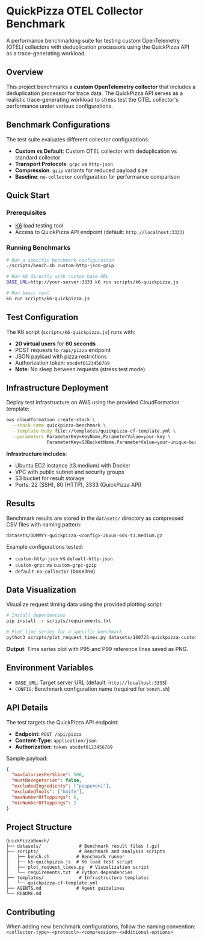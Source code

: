 # QuickPizza OTEL Collector Benchmark

A performance benchmarking suite for testing custom OpenTelemetry (OTEL) collectors with deduplication processors using the QuickPizza API as a trace-generating workload.

## Overview

This project benchmarks a **custom OpenTelemetry collector** that includes a deduplication processor for trace data. The QuickPizza API serves as a realistic trace-generating workload to stress test the OTEL collector's performance under various configurations.

## Benchmark Configurations

The test suite evaluates different collector configurations:

- **Custom vs Default**: Custom OTEL collector with deduplication vs standard collector
- **Transport Protocols**: `grpc` vs `http-json` 
- **Compression**: `gzip` variants for reduced payload size
- **Baseline**: `no-collector` configuration for performance comparison

## Quick Start

### Prerequisites

- [K6](https://k6.io/) load testing tool
- Access to QuickPizza API endpoint (default: `http://localhost:3333`)

### Running Benchmarks

```bash
# Run a specific benchmark configuration
./scripts/bench.sh custom-http-json-gzip

# Run K6 directly with custom base URL
BASE_URL=http://your-server:3333 k6 run scripts/k6-quickpizza.js

# Run basic test
k6 run scripts/k6-quickpizza.js
```

## Test Configuration

The K6 script (`scripts/k6-quickpizza.js`) runs with:
- **20 virtual users** for **60 seconds**
- POST requests to `/api/pizza` endpoint
- JSON payload with pizza restrictions
- Authorization token: `abcdef0123456789`
- **Note**: No sleep between requests (stress test mode)

## Infrastructure Deployment

Deploy test infrastructure on AWS using the provided CloudFormation template:

```bash
aws cloudformation create-stack \
  --stack-name quickpizza-benchmark \
  --template-body file://templates/quickpizza-cf-template.yml \
  --parameters ParameterKey=KeyName,ParameterValue=your-key \
               ParameterKey=S3BucketName,ParameterValue=your-unique-bucket
```

**Infrastructure includes:**
- Ubuntu EC2 instance (t3.medium) with Docker
- VPC with public subnet and security groups
- S3 bucket for result storage
- Ports: 22 (SSH), 80 (HTTP), 3333 (QuickPizza API)

## Results

Benchmark results are stored in the `datasets/` directory as compressed CSV files with naming pattern:
```
datasets/DDMMYY-quickpizza-<config>-20vus-60s-t3.medium.gz
```

Example configurations tested:
- `custom-http-json` vs `default-http-json`
- `custom-grpc` vs `custom-grpc-gzip`  
- `default-no-collector` (baseline)

## Data Visualization

Visualize request timing data using the provided plotting script:

```bash
# Install dependencies
pip install -r scripts/requirements.txt

# Plot time series for a specific benchmark
python3 scripts/plot_request_times.py datasets/160725-quickpizza-custom-grpc-20vus-60s-t3.medium.gz
```

**Output**: Time series plot with P95 and P99 reference lines saved as PNG.

## Environment Variables

- `BASE_URL`: Target server URL (default: `http://localhost:3333`)
- `CONFIG`: Benchmark configuration name (required for `bench.sh`)

## API Details

The test targets the QuickPizza API endpoint:
- **Endpoint**: `POST /api/pizza`
- **Content-Type**: `application/json`
- **Authorization**: `token abcdef0123456789`

Sample payload:
```json
{
  "maxCaloriesPerSlice": 500,
  "mustBeVegetarian": false,
  "excludedIngredients": ["pepperoni"],
  "excludedTools": ["knife"],
  "maxNumberOfToppings": 6,
  "minNumberOfToppings": 2
}
```

## Project Structure

```
QuickPizzaBench/
├── datasets/              # Benchmark result files (.gz)
├── scripts/               # Benchmark and analysis scripts
│   ├── bench.sh          # Benchmark runner
│   ├── k6-quickpizza.js  # K6 load test script
│   ├── plot_request_times.py  # Visualization script
│   └── requirements.txt  # Python dependencies
├── templates/             # Infrastructure templates
│   └── quickpizza-cf-template.yml
├── AGENTS.md             # Agent guidelines
└── README.md
```

## Contributing

When adding new benchmark configurations, follow the naming convention:
`<collector-type>-<protocol>-<compression>-<additional-options>`
